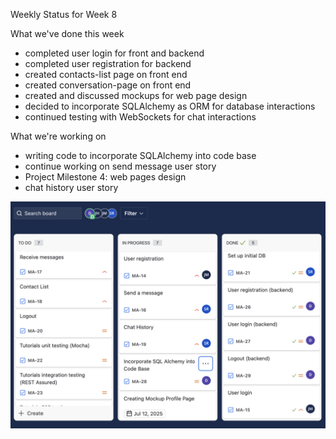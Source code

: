 Weekly Status for Week 8

What we've done this week
- completed user login for front and backend
- completed user registration for backend
- created contacts-list page on front end
- created conversation-page on front end
- created and discussed mockups for web page design
- decided to incorporate SQLAlchemy as ORM for database interactions
- continued testing with WebSockets for chat interactions

What we're working on
- writing code to incorporate SQLAlchemy into code base
- continue working on send message user story
- Project Milestone 4: web pages design
- chat history user story

![Jira screenshot](jira_snapshot8.png)
